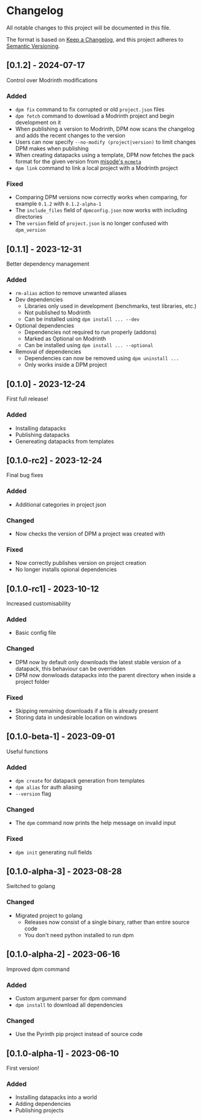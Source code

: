 # Changelog

All notable changes to this project will be documented in this file.

The format is based on [Keep a Changelog](https://keepachangelog.com/en/1.0.0/),
and this project adheres to [Semantic Versioning](https://semver.org/spec/v2.0.0.html).

## [0.1.2] - 2024-07-17
Control over Modrinth modifications

### Added
- `dpm fix` command to fix corrupted or old `project.json` files
- `dpm fetch` command to download a Modrinth project and begin development on it
- When publishing a version to Modrinth, DPM now scans the changelog and adds the recent changes to the version
- Users can now specify `--no-modify (project|version)` to limit changes DPM makes when publishing
- When creating datapacks using a template, DPM now fetches the pack format for the given version from [misode's `mcmeta`](https://github.com/misode/mcmeta)
- `dpm link` command to link a local project with a Modrinth project

### Fixed
- Comparing DPM versions now correctly works when comparing, for example `0.1.2` with `0.1.2-alpha-1`
- The `include_files` field of `dpmconfig.json` now works with including directories
- The `version` field of `project.json` is no longer confused with `dpm_version`

## [0.1.1] - 2023-12-31
Better dependency management

### Added
- `rm-alias` action to remove unwanted aliases
- Dev dependencies
  - Libraries only used in development (benchmarks, test libraries, etc.)
  - Not published to Modrinth
  - Can be installed using `dpm install ... --dev`
- Optional dependencies
  - Dependencies not required to run properly (addons)
  - Marked as Optional on Modrinth
  - Can be installed using `dpm install ... --optional`
- Removal of dependencies
  - Dependencies can now be removed using `dpm uninstall ...`
  - Only works inside a DPM project

## [0.1.0] - 2023-12-24
First full release!

### Added
- Installing datapacks
- Publishing datapacks
- Genereating datapacks from templates

## [0.1.0-rc2] - 2023-12-24
Final bug fixes

### Added
- Additional categories in project json

### Changed
- Now checks the version of DPM a project was created with

### Fixed
- Now correctly publishes version on project creation
- No longer installs opional dependencies

## [0.1.0-rc1] - 2023-10-12
Increased customisability

### Added
- Basic config file

### Changed
- DPM now by default only downloads the latest stable version of a datapack, this behaviour can be overridden
- DPM now donwloads datapacks into the parent directory when inside a project folder

### Fixed
- Skipping remaining downloads if a file is already present
- Storing data in undesirable location on windows

## [0.1.0-beta-1] - 2023-09-01
Useful functions

### Added
- `dpm create` for datapack generation from templates
- `dpm alias` for auth aliasing
- `--version` flag

### Changed
- The `dpm` command now prints the help message on invalid input

### Fixed
- `dpm init` generating null fields

## [0.1.0-alpha-3] - 2023-08-28
Switched to golang

### Changed
- Migrated project to golang
  - Releases now consist of a single binary, rather than entire source code
  - You don't need python installed to run dpm

## [0.1.0-alpha-2] - 2023-06-16
Improved dpm command

### Added
- Custom argument parser for dpm command
- `dpm install` to download all dependencies

### Changed
- Use the Pyrinth pip project instead of source code

## [0.1.0-alpha-1] - 2023-06-10
First version!

### Added
- Installing datapacks into a world
- Adding dependencies
- Publishing projects
